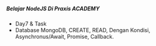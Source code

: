 ##### Belajar NodeJS Di Praxis ACADEMY 
- Day7 & Task 
- Database MongoDB, CREATE, READ, Dengan Kondisi, Asynchronus/Await, Promise, Callback.